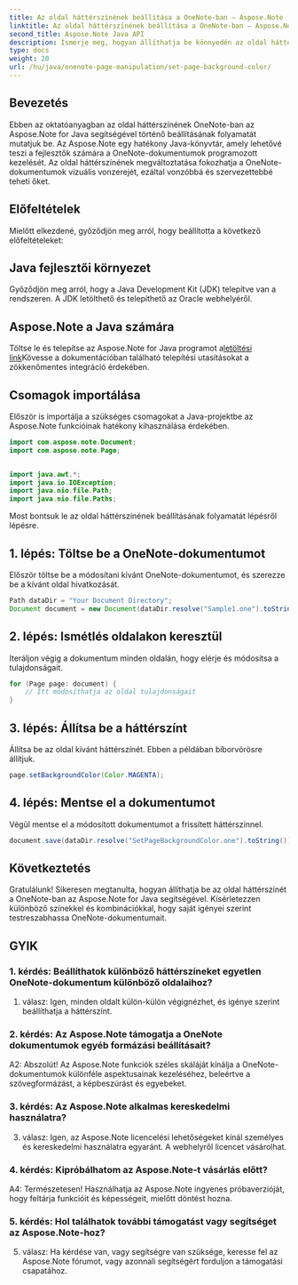 ```yaml
---
title: Az oldal háttérszínének beállítása a OneNote-ban – Aspose.Note
linktitle: Az oldal háttérszínének beállítása a OneNote-ban – Aspose.Note
second_title: Aspose.Note Java API
description: Ismerje meg, hogyan állíthatja be könnyedén az oldal háttérszínét a OneNote-ban az Aspose.Note for Java segítségével. Növelje dokumentumai vizuális vonzerejét ezzel az egyszerű oktatóanyaggal.
type: docs
weight: 20
url: /hu/java/onenote-page-manipulation/set-page-background-color/
---
```

## Bevezetés

Ebben az oktatóanyagban az oldal háttérszínének OneNote-ban az Aspose.Note for Java segítségével történő beállításának folyamatát mutatjuk be. Az Aspose.Note egy hatékony Java-könyvtár, amely lehetővé teszi a fejlesztők számára a OneNote-dokumentumok programozott kezelését. Az oldal háttérszínének megváltoztatása fokozhatja a OneNote-dokumentumok vizuális vonzerejét, ezáltal vonzóbbá és szervezettebbé teheti őket.

## Előfeltételek

Mielőtt elkezdené, győződjön meg arról, hogy beállította a következő előfeltételeket:

## Java fejlesztői környezet

Győződjön meg arról, hogy a Java Development Kit (JDK) telepítve van a rendszeren. A JDK letölthető és telepíthető az Oracle webhelyéről.

## Aspose.Note a Java számára

 Töltse le és telepítse az Aspose.Note for Java programot a[letöltési link](https://releases.aspose.com/note/java/)Kövesse a dokumentációban található telepítési utasításokat a zökkenőmentes integráció érdekében.

## Csomagok importálása

Először is importálja a szükséges csomagokat a Java-projektbe az Aspose.Note funkcióinak hatékony kihasználása érdekében.

```java
import com.aspose.note.Document;
import com.aspose.note.Page;


import java.awt.*;
import java.io.IOException;
import java.nio.file.Path;
import java.nio.file.Paths;
```

Most bontsuk le az oldal háttérszínének beállításának folyamatát lépésről lépésre.

## 1. lépés: Töltse be a OneNote-dokumentumot

Először töltse be a módosítani kívánt OneNote-dokumentumot, és szerezze be a kívánt oldal hivatkozását.

```java
Path dataDir = "Your Document Directory";
Document document = new Document(dataDir.resolve("Sample1.one").toString());
```

## 2. lépés: Ismétlés oldalakon keresztül

Iteráljon végig a dokumentum minden oldalán, hogy elérje és módosítsa a tulajdonságait.

```java
for (Page page: document) {
    // Itt módosíthatja az oldal tulajdonságait
}
```

## 3. lépés: Állítsa be a háttérszínt

Állítsa be az oldal kívánt háttérszínét. Ebben a példában bíborvörösre állítjuk.

```java
page.setBackgroundColor(Color.MAGENTA);
```

## 4. lépés: Mentse el a dokumentumot

Végül mentse el a módosított dokumentumot a frissített háttérszínnel.

```java
document.save(dataDir.resolve("SetPageBackgroundColor.one").toString());
```

## Következtetés

Gratulálunk! Sikeresen megtanulta, hogyan állíthatja be az oldal háttérszínét a OneNote-ban az Aspose.Note for Java segítségével. Kísérletezzen különböző színekkel és kombinációkkal, hogy saját igényei szerint testreszabhassa OneNote-dokumentumait.

## GYIK

### 1. kérdés: Beállíthatok különböző háttérszíneket egyetlen OneNote-dokumentum különböző oldalaihoz?

1. válasz: Igen, minden oldalt külön-külön végignézhet, és igénye szerint beállíthatja a háttérszínt.

### 2. kérdés: Az Aspose.Note támogatja a OneNote dokumentumok egyéb formázási beállításait?

A2: Abszolút! Az Aspose.Note funkciók széles skáláját kínálja a OneNote-dokumentumok különféle aspektusainak kezeléséhez, beleértve a szövegformázást, a képbeszúrást és egyebeket.

### 3. kérdés: Az Aspose.Note alkalmas kereskedelmi használatra?

3. válasz: Igen, az Aspose.Note licencelési lehetőségeket kínál személyes és kereskedelmi használatra egyaránt. A webhelyről licencet vásárolhat.

### 4. kérdés: Kipróbálhatom az Aspose.Note-t vásárlás előtt?

A4: Természetesen! Használhatja az Aspose.Note ingyenes próbaverzióját, hogy feltárja funkcióit és képességeit, mielőtt döntést hozna.

### 5. kérdés: Hol találhatok további támogatást vagy segítséget az Aspose.Note-hoz?

5. válasz: Ha kérdése van, vagy segítségre van szüksége, keresse fel az Aspose.Note fórumot, vagy azonnali segítségért forduljon a támogatási csapatához.